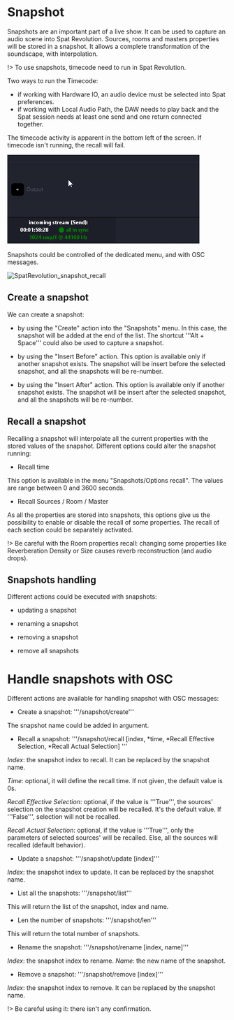 # Snapshot

Snapshots are an important part of a live show.
It can be used to capture an audio scene into Spat Revolution. 
Sources, rooms and masters properties will be stored in a snapshot.
It allows a complete transformation of the soundscape, with interpolation.

!> To use snapshots, timecode need to run in Spat Revolution. 

Two ways to run the Timecode:
- if working with Hardware IO, an audio device must be selected into Spat preferences.
- if working with Local Audio Path, the DAW needs to play back and the Spat session needs at least one send and one return connected together.

The timecode activity is apparent in the bottom left of the screen.
If timecode isn't running, the recall will fail.

![Timecode running](include/Sync.png)
 
Snapshots could be controlled of the dedicated menu, and with OSC messages.

![SpatRevolution_snapshot_recall](include/SpatRevolution_snapshot_recall.gif)
 
## Create a snapshot

We can create a snapshot:
- by using the "Create" action into the "Snapshots" menu.
In this case, the snapshot will be added at the end of the list.
The shortcut '''Alt + Space''' could also be used to capture a snapshot.

- by using the "Insert Before" action. 
This option is available only if another snapshot exists. 
The snapshot will be insert before the selected snapshot, and all the snapshots will be re-number.

- by using the "Insert After" action.
This option is available only if another snapshot exists.
The snapshot will be insert after the selected snapshot, and all the snapshots will be re-number.


## Recall a snapshot

Recalling a snapshot will interpolate all the current properties with the stored values of the snapshot.
Different options could alter the snapshot running:

- Recall time

This option is available in the menu "Snapshots/Options recall".
The values are range between 0 and 3600 seconds.

- Recall Sources / Room / Master

As all the properties are stored into snapshots, this options give us the possibility to enable or disable the recall of some properties. 
The recall of each section could be separately activated.

!> Be careful with the Room properties recall: changing some properties like Reverberation Density or Size causes reverb reconstruction (and audio drops). 

## Snapshots handling

 Different actions could be executed with snapshots:
 
 - updating a snapshot
 
 - renaming a snapshot
 
 - removing a snapshot
 
 - remove all snapshots
 
# Handle snapshots with OSC

Different actions are available for handling snapshot with OSC messages:

- Create a snapshot: '''/snapshot/create'''

The snapshot name could be added in argument.

- Recall a snapshot: '''/snapshot/recall [index, *time, *Recall Effective Selection, *Recall Actual Selection] '''
 
 _Index_: the snapshot index to recall. It can be replaced by the snapshot name.
 
 _Time_: optional, it will define the recall time. If not given, the default value is 0s.
 
 _Recall Effective Selection_: optional, if the value is '''True''', the sources' selection on the snapshot creation will be recalled. It's the default value. If '''False''', selection will not be recalled.
 
 _Recall Actual Selection_: optional, if the value is '''True''', only the parameters of selected sources' will be recalled. Else, all the sources will recalled (default behavior).
 
 
- Update a snapshot: '''/snapshot/update [index]'''

_Index_: the snapshot index to update. 
It can be replaced by the snapshot name.

- List all the snapshots: '''/snapshot/list'''

This will return the list of the snapshot, index and name.

- Len the number of snapshots: '''/snapshot/len'''

This will return the total number of snapshots.

- Rename the snapshot: '''/snapshot/rename [index, name]'''

_Index_: the snapshot index to rename.
_Name_: the new name of the snapshot.

- Remove a snapshot: '''/snapshot/remove [index]'''

_Index_: the snapshot index to remove. 
It can be replaced by the snapshot name.

!> Be careful using it: there isn't any confirmation. 